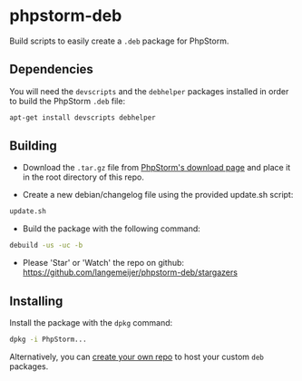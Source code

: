 phpstorm-deb
=============

Build scripts to easily create a `.deb` package for PhpStorm.


Dependencies
------------

You will need the `devscripts` and the `debhelper` packages installed in order to build the PhpStorm `.deb` file:

```sh
apt-get install devscripts debhelper
```


Building
--------

* Download the `.tar.gz` file from [PhpStorm's download page](https://www.jetbrains.com/phpstorm/download/index.html) and place it in the root directory of this repo.

* Create a new debian/changelog file using the provided update.sh script:
```sh
update.sh
```

* Build the package with the following command:

```sh
debuild -us -uc -b
```

* Please 'Star' or 'Watch' the repo on github: https://github.com/langemeijer/phpstorm-deb/stargazers

Installing
----------

Install the package with the `dpkg` command:

```sh
dpkg -i PhpStorm...
```

Alternatively, you can [create your own repo](https://wiki.debian.org/DebianRepository/HowTo/TrivialRepository) to host your custom `deb` packages.
